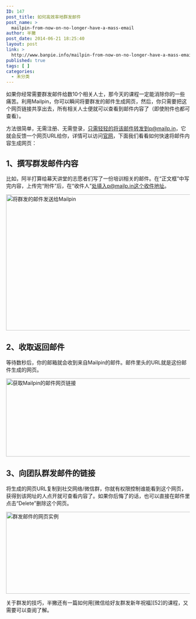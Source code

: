 ```yaml
---
ID: 147
post_title: 如何高效率地群发邮件
post_name: >
  mailpin-from-now-on-no-longer-have-a-mass-email
author: 半撇
post_date: 2014-06-21 18:25:40
layout: post
link: >
  http://www.banpie.info/mailpin-from-now-on-no-longer-have-a-mass-email/
published: true
tags: [ ]
categories:
  - 未分类
---
```

如果你经常需要群发邮件给数10个相关人士，那今天的课程一定能消除你的一些痛苦。利用Mailpin，你可以瞬间将要群发的邮件生成网页，然后，你只需要把这个网页链接共享出去，所有相关人士便就可以查看到邮件内容了（即使附件也都可查看）。

方法很简单，无需注册、无需登录，只需轻轻的将该邮件转发到p@mailp.in，它就会反馈一个网页URL给你，详情可以访问[官网][1]，下面我们看看如何快速将邮件内容生成网页：

## 1、撰写群发邮件内容

比如，阿半打算给幕天讲堂的志愿者们写了一份培训相关的邮件。在“正文框”中写完内容，上传完“附件”后，在“收件人”处填入p@mailp.in这个收件地址。

[<img class="alignnone size-full wp-image-27991885" src="http://www.banpie.info/wp-content/uploads/2019/04/unnamed-file-923/0-6.png" width="620" height="372" alt="将群发的邮件发送给Mailpin" />][2]

## 2、收取返回邮件

等待数秒后，你的邮箱就会收到来自Mailpin的邮件。邮件里头的URL就是这份邮件生成的网页。

[<img class="alignnone size-full wp-image-28001886" src="http://www.banpie.info/wp-content/uploads/2019/04/unnamed-file-933/0-7.png" width="620" height="214" alt="获取Mailpin的邮件网页链接" />][3]

## 3、向团队群发邮件的链接

将生成的网页URL复制到社交网络/微信群，你就有权限控制谁能看到这个网页，获得到该网址的人点开就可查看内容了。如果你后悔了的话，也可以直接在邮件里点击“Delete”删除这个网页。

[<img class="alignnone size-full wp-image-28011887" src="http://www.banpie.info/wp-content/uploads/2019/04/unnamed-file-943/0-8.png" width="620" height="224" alt="群发邮件的网页实例" />][4]

关于群发的技巧，半撇还有一篇如何用[微信给好友群发新年祝福][52]的课程，又需要可以查阅了解。

<!--stackedit_data:
eyJoaXN0b3J5IjpbLTE3MjcwODEwOTNdfQ==
-->

 [1]: http://mailp.in/
 [2]: http://www.banpie.info/wp-content/uploads/2019/04/unnamed-file-92.png
 [3]: http://www.banpie.info/wp-content/uploads/2019/04/unnamed-file-93.png
 [4]: http://www.banpie.info/wp-content/uploads/2019/04/unnamed-file-94.png